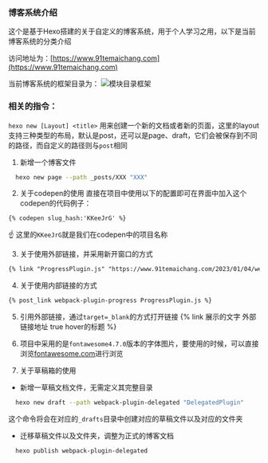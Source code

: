 
### 博客系统介绍
这个是基于Hexo搭建的关于自定义的博客系统，用于个人学习之用，以下是当前博客系统的分类介绍

访问地址为：[https://www.91temaichang.com](https://www.91temaichang.com)

当前博客系统的框架目录为：
![模块目录框架](https://img.91temaichang.com/blog/blog-structure.png)

### 相关的指令：
`hexo new [Layout] <title>`
用来创建一个新的文档或者新的页面，这里的layout支持三种类型的布局，默认是post，还可以是page、draft，它们会被保存到不同的路径，而自定义的路径则与`post`相同
1. 新增一个博客文件
```bash
  hexo new page --path _posts/XXX "XXX"
```

2. 关于codepen的使用
直接在项目中使用以下的配置即可在界面中加入这个codepen的代码例子：
```markdown
{% codepen slug_hash:'KKeeJrG' %}
```
:point_up: 这里的`KKeeJrG`就是我们在codepen中的项目名称

3. 关于使用外部链接，并采用新开窗口的方式
```markdown
{% link "ProgressPlugin.js" "https://www.91temaichang.com/2023/01/04/webpack-plugin-progress/" true ProgressPlugin.js %}
```

4. 关于使用内部链接的方式
```markdown
{% post_link webpack-plugin-progress ProgressPlugin.js %}
```

5. 引用外部链接，通过`target=_blank`的方式打开链接
{% link 展示的文字 外部链接地址 true hover的标题 %}

6. 项目中采用的是`fontawesome4.7.0`版本的字体图片，要使用的时候，可以直接浏览[fontawesome.com](https://fontawesome.com/v4/icons/)进行浏览

7. 关于草稿箱的使用
  + 新增一草稿文档文件，无需定义其完整目录
  ```bash
    hexo new draft --path webpack-plugin-delegated "DelegatedPlugin"
  ``` 
  这个命令将会在对应的`_drafts`目录中创建对应的草稿文件以及对应的文件夹
  + 迁移草稿文件以及文件夹，调整为正式的博客文档
  ```bash
    hexo publish webpack-plugin-delegated
  ```

